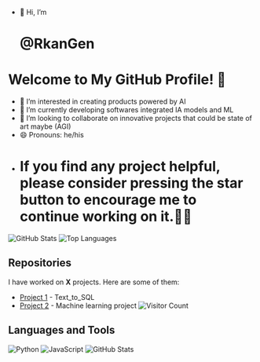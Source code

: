 - 👋 Hi, I’m <h1> @RkanGen </h1>
# Welcome to My GitHub Profile! 👋
- 👀 I’m interested in creating products powered by AI
- 🌱 I’m currently developing softwares integrated  IA models and ML
- 💞️ I’m looking to collaborate on innovative projects that could be state of art  maybe (AGI)
- 😄 Pronouns: he/his
-  <h1>If you find any project helpful, please consider pressing the star button to encourage me to continue working on it.🦾🥰 </h1>
![GitHub Stats](https://github-readme-stats.vercel.app/api?username=RkanGen&show_icons=true&theme=radical)
![Top Languages](https://github-readme-stats.vercel.app/api/top-langs/?username=RkanGen&layout=compact&theme=radical)
## Repositories
I have worked on **X** projects. Here are some of them:

- [Project 1](https://github.com/RkanGen/Text_to_SQL) - Text_to_SQL
- [Project 2](https://github.com/RkanGen/mlproject) - Machine learning project
 ![Visitor Count](https://visitor-badge.laobi.icu/badge?page_id=arken_bourzk)
## Languages and Tools

![Python](https://img.shields.io/badge/Python-3776AB?style=for-the-badge&logo=python&logoColor=white)
![JavaScript](https://img.shields.io/badge/JavaScript-F7DF1E?style=for-the-badge&logo=javascript&logoColor=black)
![GitHub Stats](https://github-readme-stats.vercel.app/api?username=RkanGen&show_icons=true&count_private=true&include_all_commits=true&theme=radical)
